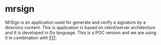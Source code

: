 # mrsign
MrSign is an application used for generate and verify a signature by a directory content. This is application is based on client/server architecture and It is developed in Go language. This is a POC version and we are using it in combination with [FIT](https://github.com/zitelog/fit).
